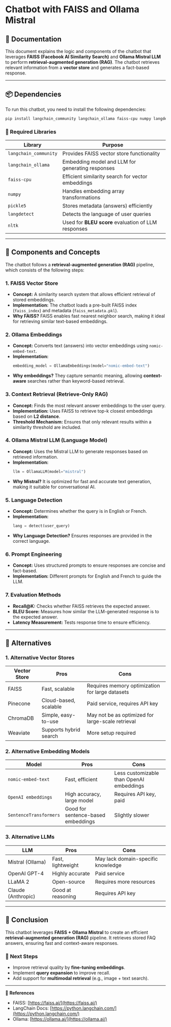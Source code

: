 # Chatbot with FAISS and Ollama Mistral

## 📌 Documentation
This document explains the logic and components of the chatbot that leverages **FAISS (Facebook AI Similarity Search)** and **Ollama Mistral LLM** to perform **retrieval-augmented generation (RAG)**. The chatbot retrieves relevant information from a **vector store** and generates a fact-based response.

---

## 📦 Dependencies
To run this chatbot, you need to install the following dependencies:

```bash
pip install langchain_community langchain_ollama faiss-cpu numpy langdetect pickle5 nltk
```

### 🔹 Required Libraries
| Library | Purpose |
|---------|---------|
| `langchain_community` | Provides FAISS vector store functionality |
| `langchain_ollama` | Embedding model and LLM for generating responses |
| `faiss-cpu` | Efficient similarity search for vector embeddings |
| `numpy` | Handles embedding array transformations |
| `pickle5` | Stores metadata (answers) efficiently |
| `langdetect` | Detects the language of user queries |
| `nltk` | Used for **BLEU score** evaluation of LLM responses |

---

## 🧩 Components and Concepts
The chatbot follows a **retrieval-augmented generation (RAG)** pipeline, which consists of the following steps:

### **1. FAISS Vector Store**
- **Concept:** A similarity search system that allows efficient retrieval of stored embeddings.
- **Implementation:** The chatbot loads a pre-built FAISS index (`faiss_index`) and metadata (`faiss_metadata.pkl`).
- **Why FAISS?** FAISS enables fast nearest neighbor search, making it ideal for retrieving similar text-based embeddings.

### **2. Ollama Embeddings**
- **Concept:** Converts text (answers) into vector embeddings using `nomic-embed-text`.
- **Implementation:**
  ```python
  embedding_model = OllamaEmbeddings(model="nomic-embed-text")
  ```
- **Why embeddings?** They capture semantic meaning, allowing **context-aware** searches rather than keyword-based retrieval.

### **3. Context Retrieval (Retrieve-Only RAG)**
- **Concept:** Finds the most relevant answer embeddings to the user query.
- **Implementation:** Uses FAISS to retrieve top-k closest embeddings based on **L2 distance**.
- **Threshold Mechanism:** Ensures that only relevant results within a similarity threshold are included.

### **4. Ollama Mistral LLM (Language Model)**
- **Concept:** Uses the Mistral LLM to generate responses based on retrieved information.
- **Implementation:**
  ```python
  llm = OllamaLLM(model="mistral")
  ```
- **Why Mistral?** It is optimized for fast and accurate text generation, making it suitable for conversational AI.

### **5. Language Detection**
- **Concept:** Determines whether the query is in English or French.
- **Implementation:**
  ```python
  lang = detect(user_query)
  ```
- **Why Language Detection?** Ensures responses are provided in the correct language.

### **6. Prompt Engineering**
- **Concept:** Uses structured prompts to ensure responses are concise and fact-based.
- **Implementation:** Different prompts for English and French to guide the LLM.

### **7. Evaluation Methods**
- **Recall@K:** Checks whether FAISS retrieves the expected answer.
- **BLEU Score:** Measures how similar the LLM-generated response is to the expected answer.
- **Latency Measurement:** Tests response time to ensure efficiency.

---

## 🔄 Alternatives
### **1. Alternative Vector Stores**
| Vector Store | Pros | Cons |
|-------------|------|------|
| FAISS | Fast, scalable | Requires memory optimization for large datasets |
| Pinecone | Cloud-based, scalable | Paid service, requires API key |
| ChromaDB | Simple, easy-to-use | May not be as optimized for large-scale retrieval |
| Weaviate | Supports hybrid search | More setup required |

### **2. Alternative Embedding Models**
| Model | Pros | Cons |
|-------------|------|------|
| `nomic-embed-text` | Fast, efficient | Less customizable than OpenAI embeddings |
| `OpenAI embeddings` | High accuracy, large model | Requires API key, paid |
| `SentenceTransformers` | Good for sentence-based embeddings | Slightly slower |

### **3. Alternative LLMs**
| LLM | Pros | Cons |
|-------------|------|------|
| Mistral (Ollama) | Fast, lightweight | May lack domain-specific knowledge |
| OpenAI GPT-4 | Highly accurate | Paid service |
| LLaMA 2 | Open-source | Requires more resources |
| Claude (Anthropic) | Good at reasoning | Requires API key |

---

## 🎯 Conclusion
This chatbot leverages **FAISS + Ollama Mistral** to create an efficient **retrieval-augmented generation (RAG)** pipeline. It retrieves stored FAQ answers, ensuring fast and context-aware responses.

### 🚀 **Next Steps**
- Improve retrieval quality by **fine-tuning embeddings**.
- Implement **query expansion** to improve recall.
- Add support for **multimodal retrieval** (e.g., image + text search).

---

🔗 **References**
- FAISS: [https://faiss.ai/](https://faiss.ai/)
- LangChain Docs: [https://python.langchain.com/](https://python.langchain.com/)
- Ollama: [https://ollama.ai/](https://ollama.ai/)
